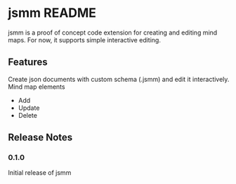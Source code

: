 # jsmm README

jsmm is a proof of concept code extension for creating and editing mind maps. For now, it supports simple interactive editing. 

## Features

Create json documents with custom schema (.jsmm) and edit it interactively.  
Mind map elements
- Add 
- Update 
- Delete 

## Release Notes

### 0.1.0

Initial release of jsmm
